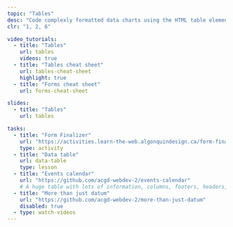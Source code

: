 ```yaml
---
topic: "Tables"
desc: "Code complexly formatted data charts using the HTML table element."
clr: "1, 2, 6"

video_tutorials:
  - title: "Tables"
    url: tables
    videos: true
  - title: "Tables cheat sheet"
    url: tables-cheat-sheet
    highlight: true
  - title: "Forms cheat sheet"
    url: forms-cheat-sheet

slides:
  - title: "Tables"
    url: tables

tasks:
  - title: "Form Finalizer"
    url: "https://activities.learn-the-web.algonquindesign.ca/form-finalizer/"
    type: activity
  - title: "Data table"
    url: data-table
    type: lesson
  - title: "Events calendar"
    url: "https://github.com/acgd-webdev-2/events-calendar"
    # A huge table with lots of information, columns, footers, headers, etc.
  - title: "More than just datum"
    url: "https://github.com/acgd-webdev-2/more-than-just-datum"
    disabled: true
  - type: watch-videos
---
```

